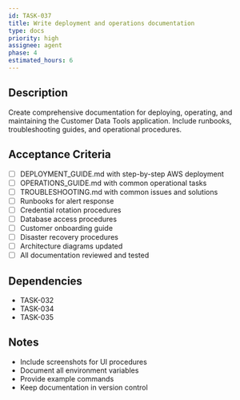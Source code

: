 ```yaml
---
id: TASK-037
title: Write deployment and operations documentation
type: docs
priority: high
assignee: agent
phase: 4
estimated_hours: 6
---
```


## Description
Create comprehensive documentation for deploying, operating, and maintaining the Customer Data Tools application. Include runbooks, troubleshooting guides, and operational procedures.

## Acceptance Criteria
- [ ] DEPLOYMENT_GUIDE.md with step-by-step AWS deployment
- [ ] OPERATIONS_GUIDE.md with common operational tasks
- [ ] TROUBLESHOOTING.md with common issues and solutions
- [ ] Runbooks for alert response
- [ ] Credential rotation procedures
- [ ] Database access procedures
- [ ] Customer onboarding guide
- [ ] Disaster recovery procedures
- [ ] Architecture diagrams updated
- [ ] All documentation reviewed and tested

## Dependencies
- TASK-032
- TASK-034
- TASK-035

## Notes
- Include screenshots for UI procedures
- Document all environment variables
- Provide example commands
- Keep documentation in version control
